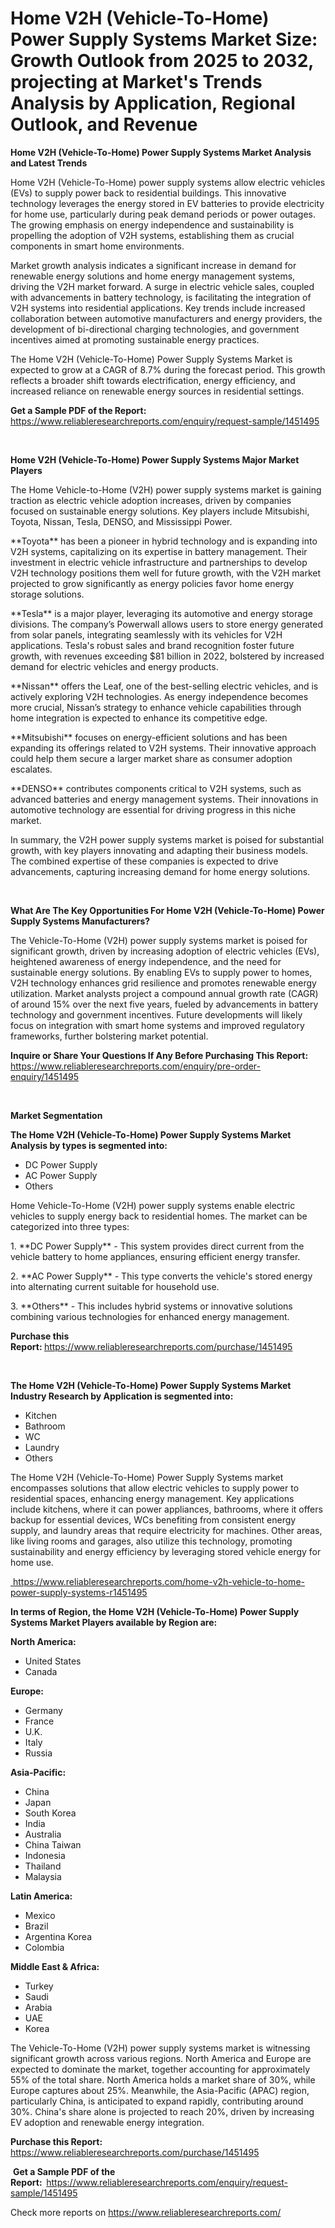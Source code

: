 <p><h1>Home V2H (Vehicle-To-Home) Power Supply Systems Market Size: Growth Outlook from 2025 to 2032, projecting at Market's Trends Analysis by Application, Regional Outlook, and Revenue</h1></p><p><strong>Home V2H (Vehicle-To-Home) Power Supply Systems Market Analysis and Latest Trends</strong></p>
<p><p>Home V2H (Vehicle-To-Home) power supply systems allow electric vehicles (EVs) to supply power back to residential buildings. This innovative technology leverages the energy stored in EV batteries to provide electricity for home use, particularly during peak demand periods or power outages. The growing emphasis on energy independence and sustainability is propelling the adoption of V2H systems, establishing them as crucial components in smart home environments.</p><p>Market growth analysis indicates a significant increase in demand for renewable energy solutions and home energy management systems, driving the V2H market forward. A surge in electric vehicle sales, coupled with advancements in battery technology, is facilitating the integration of V2H systems into residential applications. Key trends include increased collaboration between automotive manufacturers and energy providers, the development of bi-directional charging technologies, and government incentives aimed at promoting sustainable energy practices.</p><p>The Home V2H (Vehicle-To-Home) Power Supply Systems Market is expected to grow at a CAGR of 8.7% during the forecast period. This growth reflects a broader shift towards electrification, energy efficiency, and increased reliance on renewable energy sources in residential settings.</p></p>
<p><strong>Get a Sample PDF of the Report:&nbsp;</strong> <a href="https://www.reliableresearchreports.com/enquiry/request-sample/1451495?utm_campaign=36&utm_medium=2&utm_source=Github&utm_content=ia&utm_term=27022025&utm_id=home-v2h-vehicle-to-home-power-supply-systems">https://www.reliableresearchreports.com/enquiry/request-sample/1451495</a></p>
<p>&nbsp;</p>
<p><strong>Home V2H (Vehicle-To-Home) Power Supply Systems Major Market Players</strong></p>
<p><p>The Home Vehicle-to-Home (V2H) power supply systems market is gaining traction as electric vehicle adoption increases, driven by companies focused on sustainable energy solutions. Key players include Mitsubishi, Toyota, Nissan, Tesla, DENSO, and Mississippi Power.</p><p>**Toyota** has been a pioneer in hybrid technology and is expanding into V2H systems, capitalizing on its expertise in battery management. Their investment in electric vehicle infrastructure and partnerships to develop V2H technology positions them well for future growth, with the V2H market projected to grow significantly as energy policies favor home energy storage solutions. </p><p>**Tesla** is a major player, leveraging its automotive and energy storage divisions. The company’s Powerwall allows users to store energy generated from solar panels, integrating seamlessly with its vehicles for V2H applications. Tesla's robust sales and brand recognition foster future growth, with revenues exceeding $81 billion in 2022, bolstered by increased demand for electric vehicles and energy products.</p><p>**Nissan** offers the Leaf, one of the best-selling electric vehicles, and is actively exploring V2H technologies. As energy independence becomes more crucial, Nissan’s strategy to enhance vehicle capabilities through home integration is expected to enhance its competitive edge.</p><p>**Mitsubishi** focuses on energy-efficient solutions and has been expanding its offerings related to V2H systems. Their innovative approach could help them secure a larger market share as consumer adoption escalates.</p><p>**DENSO** contributes components critical to V2H systems, such as advanced batteries and energy management systems. Their innovations in automotive technology are essential for driving progress in this niche market.</p><p>In summary, the V2H power supply systems market is poised for substantial growth, with key players innovating and adapting their business models. The combined expertise of these companies is expected to drive advancements, capturing increasing demand for home energy solutions.</p></p>
<p>&nbsp;</p>
<p><strong>What Are The Key Opportunities For Home V2H (Vehicle-To-Home) Power Supply Systems Manufacturers?</strong></p>
<p><p>The Vehicle-To-Home (V2H) power supply systems market is poised for significant growth, driven by increasing adoption of electric vehicles (EVs), heightened awareness of energy independence, and the need for sustainable energy solutions. By enabling EVs to supply power to homes, V2H technology enhances grid resilience and promotes renewable energy utilization. Market analysts project a compound annual growth rate (CAGR) of around 15% over the next five years, fueled by advancements in battery technology and government incentives. Future developments will likely focus on integration with smart home systems and improved regulatory frameworks, further bolstering market potential.</p></p>
<p><strong>Inquire or Share Your Questions If Any Before Purchasing This Report:</strong> <a href="https://www.reliableresearchreports.com/enquiry/pre-order-enquiry/1451495?utm_campaign=36&utm_medium=2&utm_source=Github&utm_content=ia&utm_term=27022025&utm_id=home-v2h-vehicle-to-home-power-supply-systems">https://www.reliableresearchreports.com/enquiry/pre-order-enquiry/1451495</a></p>
<p>&nbsp;</p>
<p><strong>Market Segmentation</strong></p>
<p><strong>The Home V2H (Vehicle-To-Home) Power Supply Systems Market Analysis by types is segmented into:</strong></p>
<p><ul><li>DC Power Supply</li><li>AC Power Supply</li><li>Others</li></ul></p>
<p><p>Home Vehicle-To-Home (V2H) power supply systems enable electric vehicles to supply energy back to residential homes. The market can be categorized into three types: </p><p>1. **DC Power Supply** - This system provides direct current from the vehicle battery to home appliances, ensuring efficient energy transfer. </p><p>2. **AC Power Supply** - This type converts the vehicle's stored energy into alternating current suitable for household use. </p><p>3. **Others** - This includes hybrid systems or innovative solutions combining various technologies for enhanced energy management.</p></p>
<p><strong>Purchase this Report:&nbsp;</strong><a href="https://www.reliableresearchreports.com/purchase/1451495?utm_campaign=36&utm_medium=2&utm_source=Github&utm_content=ia&utm_term=27022025&utm_id=home-v2h-vehicle-to-home-power-supply-systems">https://www.reliableresearchreports.com/purchase/1451495</a></p>
<p>&nbsp;</p>
<p><strong>The Home V2H (Vehicle-To-Home) Power Supply Systems Market Industry Research by Application is segmented into:</strong></p>
<p><ul><li>Kitchen</li><li>Bathroom</li><li>WC</li><li>Laundry</li><li>Others</li></ul></p>
<p><p>The Home V2H (Vehicle-To-Home) Power Supply Systems market encompasses solutions that allow electric vehicles to supply power to residential spaces, enhancing energy management. Key applications include kitchens, where it can power appliances, bathrooms, where it offers backup for essential devices, WCs benefiting from consistent energy supply, and laundry areas that require electricity for machines. Other areas, like living rooms and garages, also utilize this technology, promoting sustainability and energy efficiency by leveraging stored vehicle energy for home use.</p></p>
<p><a href="https://www.reliableresearchreports.com/home-v2h-vehicle-to-home-power-supply-systems-r1451495?utm_campaign=36&utm_medium=2&utm_source=Github&utm_content=ia&utm_term=27022025&utm_id=home-v2h-vehicle-to-home-power-supply-systems">&nbsp;https://www.reliableresearchreports.com/home-v2h-vehicle-to-home-power-supply-systems-r1451495</a></p>
<p><strong>In terms of Region, the Home V2H (Vehicle-To-Home) Power Supply Systems Market Players available by Region are:</strong></p>
<p>
    <p> <strong> North America: </strong>
        <ul>
            <li>United States</li>
            <li>Canada</li>
        </ul>
        </p> 
    <p> <strong> Europe: </strong>
        <ul>
            <li>Germany</li>
            <li>France</li>
            <li>U.K.</li>
            <li>Italy</li>
            <li>Russia</li>
        </ul>
        </p> 
    <p> <strong> Asia-Pacific: </strong>
        <ul>
            <li>China</li>
            <li>Japan</li>
            <li>South Korea</li>
            <li>India</li>
            <li>Australia</li>
            <li>China Taiwan</li>
            <li>Indonesia</li>
            <li>Thailand</li>
            <li>Malaysia</li>
        </ul>
        </p> 
    <p> <strong> Latin America: </strong>
        <ul>
            <li>Mexico</li>
            <li>Brazil</li>
            <li>Argentina Korea</li>
            <li>Colombia</li>
        </ul>
        </p> 
    <p> <strong> Middle East & Africa: </strong>
        <ul>
            <li>Turkey</li>
            <li>Saudi</li>
            <li>Arabia</li>
            <li>UAE</li>
            <li>Korea</li>
        </ul>
    </p>
    </p>
<p><p>The Vehicle-To-Home (V2H) power supply systems market is witnessing significant growth across various regions. North America and Europe are expected to dominate the market, together accounting for approximately 55% of the total share. North America holds a market share of 30%, while Europe captures about 25%. Meanwhile, the Asia-Pacific (APAC) region, particularly China, is anticipated to expand rapidly, contributing around 30%. China's share alone is projected to reach 20%, driven by increasing EV adoption and renewable energy integration.</p></p>
<p><strong>Purchase this Report: </strong><a href="https://www.reliableresearchreports.com/purchase/1451495?utm_campaign=36&utm_medium=2&utm_source=Github&utm_content=ia&utm_term=27022025&utm_id=home-v2h-vehicle-to-home-power-supply-systems">https://www.reliableresearchreports.com/purchase/1451495</a></p>
<p>&nbsp;<strong>Get a Sample PDF of the Report:&nbsp;&nbsp;</strong><a href="https://www.reliableresearchreports.com/enquiry/request-sample/1451495?utm_campaign=36&utm_medium=2&utm_source=Github&utm_content=ia&utm_term=27022025&utm_id=home-v2h-vehicle-to-home-power-supply-systems">https://www.reliableresearchreports.com/enquiry/request-sample/1451495</a></p>
<p><strong></strong></p>
<p>Check more reports on <a href="https://www.reliableresearchreports.com/?utm_campaign=36&utm_medium=2&utm_source=Github&utm_content=ia&utm_term=27022025&utm_id=home-v2h-vehicle-to-home-power-supply-systems">https://www.reliableresearchreports.com/</a></p>